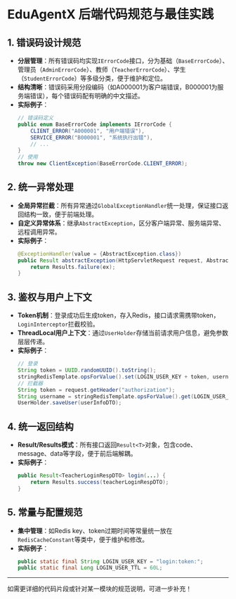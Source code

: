 # EduAgentX 后端代码规范与最佳实践

## 1. 错误码设计规范
- **分层管理**：所有错误码均实现`IErrorCode`接口，分为基础（`BaseErrorCode`）、管理员（`AdminErrorCode`）、教师（`TeacherErrorCode`）、学生（`StudentErrorCode`）等多级分类，便于维护和定位。
- **结构清晰**：错误码采用分段编码（如A000001为客户端错误，B000001为服务端错误），每个错误码配有明确的中文描述。
- **实际例子**：
  ```java
  // 错误码定义
  public enum BaseErrorCode implements IErrorCode {
      CLIENT_ERROR("A000001", "用户端错误"),
      SERVICE_ERROR("B000001", "系统执行出错"),
      // ...
  }
  // 使用
  throw new ClientException(BaseErrorCode.CLIENT_ERROR);
  ```

## 2. 统一异常处理
- **全局异常拦截**：所有异常通过`GlobalExceptionHandler`统一处理，保证接口返回结构一致，便于前端处理。
- **自定义异常体系**：继承`AbstractException`，区分客户端异常、服务端异常、远程调用异常。
- **实际例子**：
  ```java
  @ExceptionHandler(value = {AbstractException.class})
  public Result abstractException(HttpServletRequest request, AbstractException ex) {
      return Results.failure(ex);
  }
  ```

## 3. 鉴权与用户上下文
- **Token机制**：登录成功后生成token，存入Redis，接口请求需携带token，`LoginInterceptor`拦截校验。
- **ThreadLocal用户上下文**：通过`UserHolder`存储当前请求用户信息，避免参数层层传递。
- **实际例子**：
  ```java
  // 登录
  String token = UUID.randomUUID().toString();
  stringRedisTemplate.opsForValue().set(LOGIN_USER_KEY + token, username, 60, TimeUnit.MINUTES);
  // 拦截器
  String token = request.getHeader("authorization");
  String username = stringRedisTemplate.opsForValue().get(LOGIN_USER_KEY + token);
  UserHolder.saveUser(userInfoDTO);
  ```

## 4. 统一返回结构
- **Result/Results模式**：所有接口返回`Result<T>`对象，包含code、message、data等字段，便于前后端解耦。
- **实际例子**：
  ```java
  public Result<TeacherLoginRespDTO> login(...) {
      return Results.success(teacherLoginRespDTO);
  }
  ```

## 5. 常量与配置规范
- **集中管理**：如Redis key、token过期时间等常量统一放在`RedisCacheConstant`等类中，便于维护和修改。
- **实际例子**：
  ```java
  public static final String LOGIN_USER_KEY = "login:token:";
  public static final Long LOGIN_USER_TTL = 60L;
  ```

---

如需更详细的代码片段或针对某一模块的规范说明，可进一步补充！
